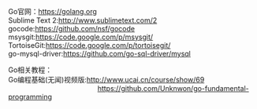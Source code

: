 Go官网：<a href="https://golang.org">https://golang.org</a><br/>
Sublime Text 2:<a href="http://www.sublimetext.com/2">http://www.sublimetext.com/2</a><br/>
gocode:<a href="https://github.com/nsf/gocode">https://github.com/nsf/gocode</a><br/>
msysgit:<a href="https://code.google.com/p/msysgit/">https://code.google.com/p/msysgit/</a><br/>
TortoiseGit:<a href="https://code.google.com/p/tortoisegit/">https://code.google.com/p/tortoisegit/</a><br/>
go-mysql-driver:<a href="https://github.com/go-sql-driver/mysql">https://github.com/go-sql-driver/mysql</a><br/>


Go相关教程：<br/>
Go编程基础(无闻)视频版:<a href="http://www.ucai.cn/course/show/69">http://www.ucai.cn/course/show/69</a><br/>
&nbsp;&nbsp;&nbsp;&nbsp;&nbsp;&nbsp;&nbsp;&nbsp;&nbsp;&nbsp;&nbsp;&nbsp;&nbsp;&nbsp;&nbsp;&nbsp;&nbsp;&nbsp;&nbsp;&nbsp;&nbsp;&nbsp;&nbsp;&nbsp;&nbsp;&nbsp;&nbsp;&nbsp;&nbsp;&nbsp;&nbsp;&nbsp;&nbsp;&nbsp;&nbsp;&nbsp;&nbsp;&nbsp;&nbsp;&nbsp;&nbsp;&nbsp;&nbsp;&nbsp;&nbsp;&nbsp;<a href="https://github.com/Unknwon/go-fundamental-programming">https://github.com/Unknwon/go-fundamental-programming</a>
